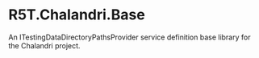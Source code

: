 # R5T.Chalandri.Base
An ITestingDataDirectoryPathsProvider service definition base library for the Chalandri project.
